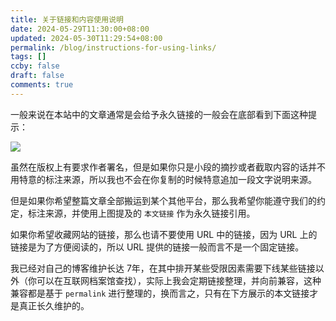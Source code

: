 ```yaml
---
title: 关于链接和内容使用说明
date: 2024-05-29T11:30:00+08:00
updated: 2024-05-30T11:29:54+08:00
permalink: /blog/instructions-for-using-links/
tags: []
ccby: false
draft: false
comments: true
---
```

一般来说在本站中的文章通常是会给予永久链接的一般会在底部看到下面这种提示：

![](https://cdn.iceprosurface.com/upload/md/202405301129054.png)

虽然在版权上有要求作者署名，但是如果你只是小段的摘抄或者截取内容的话并不用特意的标注来源，所以我也不会在你复制的时候特意追加一段文字说明来源。

但是如果你希望整篇文章全部搬运到某个其他平台，那么我希望你能遵守我们的约定，标注来源，并使用上图提及的 `本文链接` 作为永久链接引用。

如果你希望收藏网站的链接，那么也请不要使用 URL 中的链接，因为 URL 上的链接是为了方便阅读的，所以 URL 提供的链接一般而言不是一个固定链接。

我已经对自己的博客维护长达 7年，在其中排开某些受限因素需要下线某些链接以外（你可以在互联网档案馆查找），实际上我会定期链接整理，并向前兼容，这种兼容都是基于 `permalink` 进行整理的，换而言之，只有在下方展示的本文链接才是真正长久维护的。